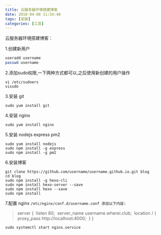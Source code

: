 ```yaml
---
title: 云服务器环境搭建博客
date: 2018-04-08 11:54:48
tags: [安装]
categories: [工具]
---
```


云服务器环境搭建博客<!-- more -->：

1.创建新用户

```bash
useradd username
passwd username
```

2.添加sudo权限,一下两种方式都可以,之后使用新创建的用户操作

```shell
vi /etc/sudoers
visudo
```

3.安装 git

```shell
sudo yum install git
```

4.安装 nginx

```shell
sudo yum install nginx
```

5.安装 nodejs express pm2

```shell
sudo yum install nodejs
sudo npm install -g express
sudo npm install -g pm2
```

6.安装博客

```shell
git clone https://github.com/username/username.github.io.git blog
cd blog
sudo npm install -g hexo-cli
sudo npm install hexo-server --save
sudo npm install hexo --save
sudo npm install
```

7.配置 nginx
`/etc/nginx/conf.d/username.conf 添加以下内容:`

> server {
> ​	listen 80;
> ​	server_name username.wherei.club;
> ​	location / {
> ​		proxy_pass http://localhost:4000;
> ​	}
> }

```shell
sudo systemctl start nginx.service
```

